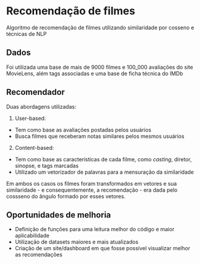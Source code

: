# Recomendação de filmes
 Algoritmo de recomendação de filmes utilizando similaridade por cosseno e técnicas de NLP

## Dados
Foi utilizada uma base de mais de 9000 filmes e 100_000 avaliações do site MovieLens, além tags associadas e uma base de ficha técnica do IMDb

## Recomendador
Duas abordagens utilizadas:

 1. User-based:
 - Tem como base as avaliações postadas pelos usuários
 - Busca filmes que receberam notas similares pelos mesmos usuários
 
 2. Content-based:
 - Tem como base as características de cada filme, como *casting*, diretor, sinopse, e tags marcadas
 - Utilizado um vetorizador de palavras para a mensuração da similaridade
 
Em ambos os casos os filmes foram transformados em vetores e sua similaridade - e consequentemente, a recomendação - era dada pelo cossseno do ângulo formado por esses vetores.

## Oportunidades de melhoria
- Definição de funções para uma leitura melhor do código e maior aplicabilidade
- Utilização de datasets maiores e mais atualizados
- Criação de um site/dashboard em que fosse possível visualizar melhor as recomendações

